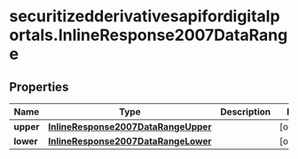 # securitizedderivativesapifordigitalportals.InlineResponse2007DataRange

## Properties

Name | Type | Description | Notes
------------ | ------------- | ------------- | -------------
**upper** | [**InlineResponse2007DataRangeUpper**](InlineResponse2007DataRangeUpper.md) |  | [optional] 
**lower** | [**InlineResponse2007DataRangeLower**](InlineResponse2007DataRangeLower.md) |  | [optional] 



